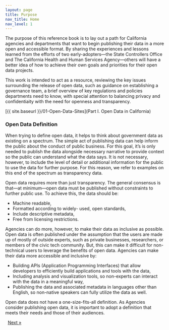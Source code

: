 ```yaml
---
layout: page
title: Purpose
nav_title: Home
nav_level: 1
---
```


The purpose of this reference book is to lay out a path for California agencies and departments that want to begin publishing their data in a more open and accessible format. By sharing the experiences and lessons learned from the efforts of two early-adopters—the State Controllers Office and The California Health and Human Services Agency—others will have a better idea of how to achieve their own goals and priorities for their open data projects.

This work is intended to act as a resource, reviewing the key issues surrounding the release of open data, such as guidance on establishing a governance team, a brief overview of key regulations and policies departments need to know, with special attention to balancing privacy and confidentiaity with the need for openness and transparency.

[{{ site.baseurl }}/01-Open-Data-Sites](Part I. Open Data in California)

### Open Data Definition

When trying to define open data, it helps to think about government data as existing on a spectrum. The simple act of publishing data can help inform the public about the conduct of public business. For this goal, it’s is only needed to publish the data alongside necessary narrative to provide context so the public can understand what the data says. It is not necessary, however, to include the level of detail or additional information for the public to use the data for further purpose. For this reason, we refer to examples on this end of the spectrum as transparency data.

Open data requires more than just transparency. The general consensus is that—at minimum—open data must be published without constraints to further public use. To achieve this, the data should be:

*	Machine readable,
*	Formatted according to widely- used, open standards,
*	Include descriptive metadata,
*	Free from licensing restrictions.

Agencies can do more, however, to make their data as inclusive as possible. Open data is often published under the assumption that the users are made up of mostly of outside experts, such as private businesses, researchers, or members of the civic tech community. But, this can make it difficult for non-technical users to leverage the benefits of open data. Agencies can make their data more accessible and inclusive by:

*	Building APIs (Application Programming Interfaces) that allow developers to efficiently build applications and tools with the data,
*	Including analysis and visualization tools, so non-experts can interact with the data in a meaningful way,
*	Publishing the data and associated metadata in languages other than English, so non-native speakers can fully utilize the data as well.

Open data does not have a one-size-fits-all definition. As Agencies consider publishing open data, it is important to adopt a definition that meets their needs and those of their audiences.

<!-- Pagination -->
<div class="pagination">
  <a class="pagination-item older">&nbsp;</a>
  <a class="pagination-item newer" href="{{ site.baseurl }}/01-Open-Data-Sites">Next &raquo;</a>
</div>
